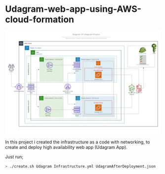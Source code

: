 # Udagram-web-app-using-AWS-cloud-formation

![img-1](Images/Infrastructure.jpeg)

In this project i created the infrastructure as a code with networking, to create and deploy high availability web app (Udagram App).

Just run;
```sh
> ./create.sh Udagram Infrastructure.yml UdagramAfterDeployment.json
```